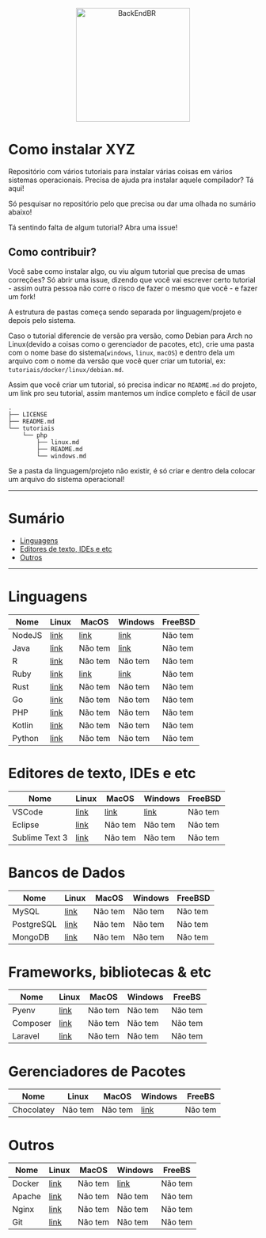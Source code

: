 <p align="center">
  <img src="https://avatars3.githubusercontent.com/u/30732658?v=4&s=200.jpg" alt="BackEndBR" width="230" />
</p>

# Como instalar XYZ

Repositório com vários tutoriais para instalar várias coisas em vários sistemas operacionais. Precisa de ajuda pra instalar aquele compilador? Tá aqui!

Só pesquisar no repositório pelo que precisa ou dar uma olhada no sumário abaixo!

Tá sentindo falta de algum tutorial? Abra uma issue!

## Como contribuir?

Você sabe como instalar algo, ou viu algum tutorial que precisa de umas correções? Só abrir uma issue, dizendo que você vai escrever certo tutorial - assim outra pessoa não corre o risco de fazer o mesmo que você - e fazer um fork!

A estrutura de pastas começa sendo separada por linguagem/projeto e depois pelo sistema.

Caso o tutorial diferencie de versão pra versão, como Debian para Arch no Linux(devido a coisas como o gerenciador de pacotes, etc), crie uma pasta com o nome base do sistema(`windows`, `linux`, `macOS`) e dentro dela um arquivo com o nome da versão que você quer criar um tutorial, ex: `tutoriais/docker/linux/debian.md`. 

Assim que você criar um tutorial, só precisa indicar no `README.md` do projeto, um link pro seu tutorial, assim mantemos um índice completo e fácil de usar

```
.
├── LICENSE
├── README.md
└── tutoriais
    └── php
        ├── linux.md
        ├── README.md
        └── windows.md

```

Se a pasta da linguagem/projeto não existir, é só criar e dentro dela colocar um arquivo do sistema operacional!

---

# Sumário

- [Linguagens](#linguagens)
- [Editores de texto, IDEs e etc](#editores-de-texto-ides-e-etc)
- [Outros](#outros)

---

# Linguagens

| Nome  | Linux | MacOS | Windows | FreeBSD
| --- | --- | --- | --- | --- |
| NodeJS | [link](./tutoriais/nodejs/linux.md) | [link](./tutoriais/nodejs/mac.md) | [link](./tutoriais/nodejs/windows.md) | Não tem |
| Java | [link](./tutoriais/java/linux/ubuntu.md)| Não tem | [link](./tutoriais/java/windows/windows.md) | Não tem |
| R | [link](./tutoriais/R/linux/ubuntu.md)| Não tem | Não tem | Não tem|
| Ruby | [link](./tutoriais/ruby/linux.md)| [link](./tutoriais/ruby/macos.md) | [link](./tutoriais/ruby/windows.md) | Não tem|
| Rust | [link](./tutoriais/rust/linux) | Não tem | Não tem | Não tem
| Go | [link](./tutoriais/go/linux.md) | Não tem | Não tem | Não tem|
| PHP | [link](./tutoriais/php/linux/ubuntu.md) | Não tem | Não tem | Não tem|
| Kotlin | [link](./tutoriais/kotlin/linux/ubuntu.md) | Não tem | Não tem | Não tem|
| Python | [link](./tutoriais/python/linux/python_linux.md) | Não tem | Não tem | Não tem|

# Editores de texto, IDEs e etc

| Nome  | Linux | MacOS | Windows | FreeBSD
| --- | --- | --- | --- | --- |
| VSCode | [link](./tutoriais/vscode/README.md) | [link](./tutoriais/vscode/macOS/macOS.md) | [link](./tutoriais/vscode/windows/windows.md) | Não tem |
| Eclipse | [link](./tutoriais/eclipse/linux/README.md) | Não tem | Não tem | Não tem |
| Sublime Text 3 | [link](./tutoriais/sublime/linux/ubuntu.md) | Não tem | Não tem | Não tem |

# Bancos de Dados

| Nome  | Linux | MacOS | Windows | FreeBSD
| --- | --- | --- | --- | --- |
| MySQL | [link](./tutoriais/mysql/linux/ubuntu.md) | Não tem | Não tem | Não tem |
| PostgreSQL | [link](./tutoriais/postgresql/linux.md) | Não tem | Não tem | Não tem |
| MongoDB | [link](./tutoriais/mongodb/linux/ubuntu.md) | Não tem | Não tem | Não tem |

# Frameworks, bibliotecas & etc

| Nome  | Linux | MacOS | Windows | FreeBS
| --- | --- | --- | --- | --- |
| Pyenv | [link](./tutoriais/pyenv/linux/ubuntu.md) | Não tem | Não tem | Não tem |
| Composer | [link](./tutoriais/composer/linux/ubuntu.md) | Não tem | Não tem | Não tem |
| Laravel | [link](./tutoriais/laravel/linux/ubuntu.md) | Não tem | Não tem | Não tem |

# Gerenciadores de Pacotes

| Nome  | Linux | MacOS | Windows | FreeBS
| --- | --- | --- | --- | --- |
| Chocolatey | Não tem | Não tem | [link](./tutoriais/chocolatey/windows/windows.md) | Não tem |

# Outros

| Nome  | Linux | MacOS | Windows | FreeBS
| --- | --- | --- | --- | --- |
| Docker | [link](./tutoriais/docker/README.md) | Não tem | [link](./tutoriais/docker/windows/windows.md) | Não tem |
| Apache | [link](./tutoriais/apache/linux/ubuntu.md) | Não tem | Não tem | Não tem |
| Nginx | [link](./tutoriais/nginx/linux/ubuntu.md) | Não tem | Não tem | Não tem |
| Git | [link](./tutoriais/git/linux/ubuntu.md) | Não tem | Não tem | Não tem |
